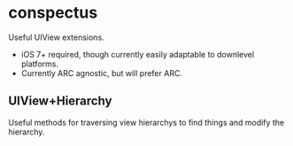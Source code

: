conspectus
==========
Useful UIView extensions.

* iOS 7+ required, though currently easily adaptable to downlevel platforms.
* Currently ARC agnostic, but will prefer ARC.

UIView+Hierarchy
----------------
Useful methods for traversing view hierarchys to find things and modify the hierarchy.
